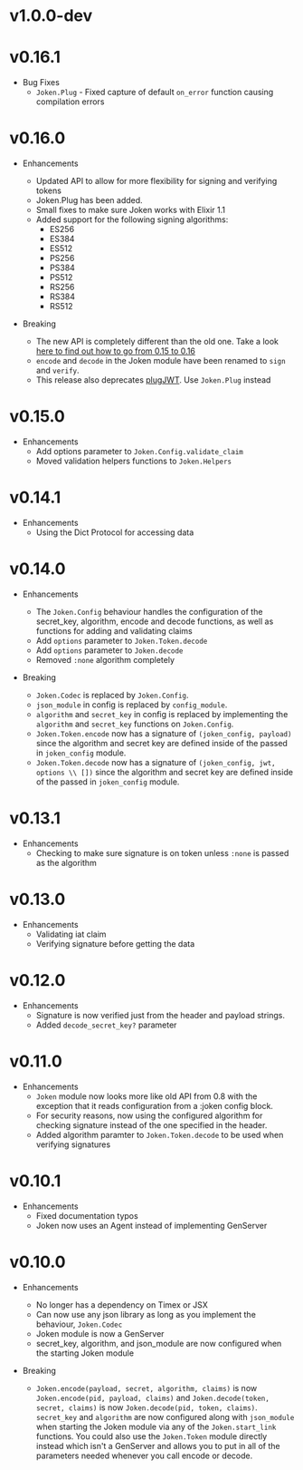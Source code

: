 # v1.0.0-dev

# v0.16.1
* Bug Fixes
  * `Joken.Plug` - Fixed capture of default `on_error` function causing compilation errors

# v0.16.0
* Enhancements
  * Updated API to allow for more flexibility for signing and verifying tokens
  * Joken.Plug has been added.
  * Small fixes to make sure Joken works with Elixir 1.1
  * Added support for the following signing algorithms:
    * ES256
    * ES384
    * ES512
    * PS256
    * PS384
    * PS512
    * RS256
    * RS384
    * RS512

* Breaking
  * The new API is completely different than the old one. Take a look [here to find out how to go from 0.15 to 0.16](https://github.com/bryanjos/joken/wiki/Moving-from-0.15-to-0.16)
  * `encode` and `decode` in the Joken module have been renamed to `sign` and `verify`.
  * This release also deprecates [plugJWT](https://hex.pm/packages/plug_jwt). Use `Joken.Plug` instead

# v0.15.0
* Enhancements
  * Add options parameter to `Joken.Config.validate_claim`
  * Moved validation helpers functions to `Joken.Helpers`

# v0.14.1

  * Enhancements
    * Using the Dict Protocol for accessing data

# v0.14.0

  * Enhancements
    * The `Joken.Config` behaviour handles the configuration of the secret_key, algorithm, encode and decode functions, as well as functions for adding and validating claims 
    * Add `options` parameter to `Joken.Token.decode`
    * Add `options` parameter to `Joken.decode`
    * Removed `:none` algorithm completely

  * Breaking
    * `Joken.Codec` is replaced by `Joken.Config`. 
    * `json_module` in config is replaced by `config_module`. 
    * `algorithm` and `secret_key` in config is replaced by implementing the `algorithm` and `secret_key` functions on `Joken.Config`. 
    * `Joken.Token.encode` now has a signature of `(joken_config, payload)` since the algorithm and secret key are defined inside of the passed in `joken_config` module.
    * `Joken.Token.decode` now has a signature of `(joken_config, jwt, options \\ [])` since the algorithm and secret key are defined inside of the passed in `joken_config` module.

# v0.13.1

  * Enhancements
    * Checking to make sure signature is on token unless `:none` is passed as the algorithm

# v0.13.0

  * Enhancements
    * Validating iat claim
    * Verifying signature before getting the data

# v0.12.0

  * Enhancements
    * Signature is now verified just from the header and payload strings.
    * Added `decode_secret_key?` parameter

# v0.11.0

  * Enhancements
    * `Joken` module now looks more like old API from 0.8 with the exception that it reads configuration from a :joken config block.
    * For security reasons, now using the configured algorithm for checking signature instead of the one specified in the header.
    * Added algorithm paramter to `Joken.Token.decode` to be used when verifying signatures

# v0.10.1

  * Enhancements
    * Fixed documentation typos
    * Joken now uses an Agent instead of implementing GenServer


# v0.10.0

  * Enhancements
    * No longer has a dependency on Timex or JSX
    * Can now use any json library as long as you implement the behaviour, `Joken.Codec`
    * Joken module is now a GenServer
    * secret_key, algorithm, and json_module are now configured when the starting Joken module

  * Breaking
    * `Joken.encode(payload, secret, algorithm, claims)` is now `Joken.encode(pid, payload, claims)` and `Joken.decode(token, secret, claims)` is now `Joken.decode(pid, token, claims)`. `secret_key` and `algorithm` are now configured along with `json_module` when starting the Joken module via any of the `Joken.start_link` functions. You could also use the `Joken.Token` module directly instead which isn't a GenServer and allows you to put in all of the parameters needed whenever you call encode or decode. 
